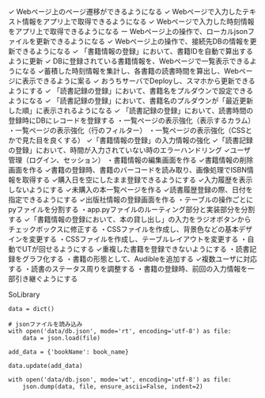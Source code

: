 ✓ Webページ上のページ遷移ができるようになる
✓ Webページで入力したテキスト情報をアプリ上で取得できるようになる
✓ Webページで入力した時刻情報をアプリ上で取得できるようになる
ー Webページ上の操作で、ローカルjsonファイルを更新できるようになる
✓ Webページ上の操作で、接続先DBの情報を更新できるようになる
✓ 「書籍情報の登録」において、書籍IDを自動で算出するように更新
✓ DBに登録されている書籍情報を、Webページで一覧表示できるようになる
✓蓄積した時刻情報を集計し、各書籍の読書時間を算出し、Webページに表示できるように案る
✓ おうちサーバでDeployし、スマホから更新できるようにする
✓ 「読書記録の登録」において、書籍名をプルダウンで設定できるようになる
✓ 「読書記録の登録」において、書籍名のプルダウンが「最近更新した順」に表示されるようになる
✓ 「読書記録の登録」において、読書時間の登録時にDBにレコードを登録する
・一覧ページの表示強化（表示するカラム）
・一覧ページの表示強化（行のフィルター）
・一覧ページの表示強化（CSSとかで見た目を良くする）
✓「書籍情報の登録」の入力情報の強化
✓「読書記録の登録」において、時間が入力されていない時のエラーハンドリング
✓ユーザ管理（ログイン、セッション）
・書籍情報の編集画面を作る
✓書籍情報の削除画面を作る
✓書籍の登録時、書籍のバーコードを読み取り、画像処理でISBN情報を取得する
✓購入日を空にしたまま登録できるようにする
✓入力履歴を表示しないようにする
✓未購入の本一覧ページを作る
✓読書履歴登録の際、日付を指定できるようにする
✓出版社情報の登録画面を作る
・テーブルの操作ごとにpyファイルを分割する
・app.pyファイルのルーティング部分と実装部分を分割する
✓「書籍情報の登録において、本の貸し出し」の入力をラジオボタンからチェックボックスに修正する
・CSSファイルを作成し、背景色などの基本デザインを変更する
・CSSファイルを作成し、テーブルレイアウトを変更する
・自動でUTが回せるようにする
✓重複した書籍を登録できないようにする
・読書記録をグラフ化する
・書籍の形態として、Audibleを追加する
✓複数ユーザに対応する
・読書のステータス周りを調整する
・書籍の登録時、前回の入力情報を一部引き継ぐようにする

SoLibrary

    data = dict()

    # jsonファイルを読み込み
    with open('data/db.json', mode='rt', encoding='utf-8') as file:
        data = json.load(file)
    
    add_data = {'bookName': book_name}

    data.update(add_data)
    
    with open('data/db.json', mode='wt', encoding='utf-8') as file:
        json.dump(data, file, ensure_ascii=False, indent=2)